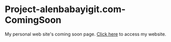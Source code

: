 # Project-alenbabayigit.com-ComingSoon
My personal web site's coming soon page.
[Click here](https://www.alenbabayigit.com/) to access my website.
